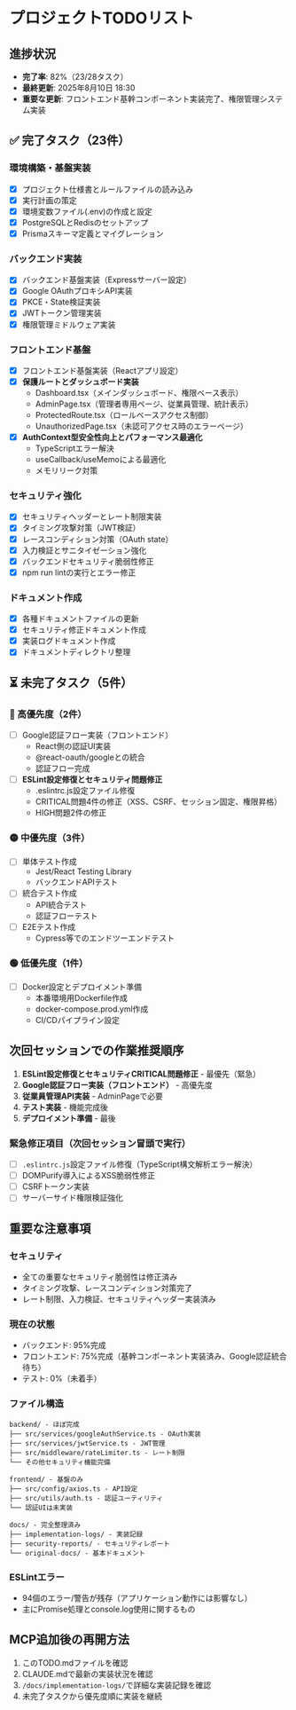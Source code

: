 # プロジェクトTODOリスト

## 進捗状況
- **完了率**: 82%（23/28タスク）
- **最終更新**: 2025年8月10日 18:30
- **重要な更新**: フロントエンド基幹コンポーネント実装完了、権限管理システム実装

## ✅ 完了タスク（23件）

### 環境構築・基盤実装
- [x] プロジェクト仕様書とルールファイルの読み込み
- [x] 実行計画の策定
- [x] 環境変数ファイル(.env)の作成と設定
- [x] PostgreSQLとRedisのセットアップ
- [x] Prismaスキーマ定義とマイグレーション

### バックエンド実装
- [x] バックエンド基盤実装（Expressサーバー設定）
- [x] Google OAuthプロキシAPI実装
- [x] PKCE・State検証実装
- [x] JWTトークン管理実装
- [x] 権限管理ミドルウェア実装

### フロントエンド基盤
- [x] フロントエンド基盤実装（Reactアプリ設定）
- [x] **保護ルートとダッシュボード実装** 
  - Dashboard.tsx（メインダッシュボード、権限ベース表示）
  - AdminPage.tsx（管理者専用ページ、従業員管理、統計表示）
  - ProtectedRoute.tsx（ロールベースアクセス制御）
  - UnauthorizedPage.tsx（未認可アクセス時のエラーページ）
- [x] **AuthContext型安全性向上とパフォーマンス最適化**
  - TypeScriptエラー解決
  - useCallback/useMemoによる最適化
  - メモリリーク対策

### セキュリティ強化
- [x] セキュリティヘッダーとレート制限実装
- [x] タイミング攻撃対策（JWT検証）
- [x] レースコンディション対策（OAuth state）
- [x] 入力検証とサニタイゼーション強化
- [x] バックエンドセキュリティ脆弱性修正
- [x] npm run lintの実行とエラー修正

### ドキュメント作成
- [x] 各種ドキュメントファイルの更新
- [x] セキュリティ修正ドキュメント作成
- [x] 実装ログドキュメント作成
- [x] ドキュメントディレクトリ整理

## ⏳ 未完了タスク（5件）

### 🔴 高優先度（2件）
- [ ] Google認証フロー実装（フロントエンド）
  - React側の認証UI実装
  - @react-oauth/googleとの統合
  - 認証フロー完成
- [ ] **ESLint設定修復とセキュリティ問題修正**
  - .eslintrc.js設定ファイル修復
  - CRITICAL問題4件の修正（XSS、CSRF、セッション固定、権限昇格）
  - HIGH問題2件の修正

### 🟡 中優先度（3件）
- [ ] 単体テスト作成
  - Jest/React Testing Library
  - バックエンドAPIテスト
- [ ] 統合テスト作成
  - API統合テスト
  - 認証フローテスト
- [ ] E2Eテスト作成
  - Cypress等でのエンドツーエンドテスト

### 🟢 低優先度（1件）
- [ ] Docker設定とデプロイメント準備
  - 本番環境用Dockerfile作成
  - docker-compose.prod.yml作成
  - CI/CDパイプライン設定

## 次回セッションでの作業推奨順序

1. **ESLint設定修復とセキュリティCRITICAL問題修正** - 最優先（緊急）
2. **Google認証フロー実装（フロントエンド）** - 高優先度
3. **従業員管理API実装** - AdminPageで必要
4. **テスト実装** - 機能完成後
5. **デプロイメント準備** - 最後

### 緊急修正項目（次回セッション冒頭で実行）
- [ ] `.eslintrc.js`設定ファイル修復（TypeScript構文解析エラー解決）
- [ ] DOMPurify導入によるXSS脆弱性修正
- [ ] CSRFトークン実装
- [ ] サーバーサイド権限検証強化

## 重要な注意事項

### セキュリティ
- 全ての重要なセキュリティ脆弱性は修正済み
- タイミング攻撃、レースコンディション対策完了
- レート制限、入力検証、セキュリティヘッダー実装済み

### 現在の状態
- バックエンド: 95%完成
- フロントエンド: 75%完成（基幹コンポーネント実装済み、Google認証統合待ち）
- テスト: 0%（未着手）

### ファイル構造
```
backend/ - ほぼ完成
├── src/services/googleAuthService.ts - OAuth実装
├── src/services/jwtService.ts - JWT管理
├── src/middleware/rateLimiter.ts - レート制限
└── その他セキュリティ機能完備

frontend/ - 基盤のみ
├── src/config/axios.ts - API設定
├── src/utils/auth.ts - 認証ユーティリティ
└── 認証UIは未実装

docs/ - 完全整理済み
├── implementation-logs/ - 実装記録
├── security-reports/ - セキュリティレポート
└── original-docs/ - 基本ドキュメント
```

### ESLintエラー
- 94個のエラー/警告が残存（アプリケーション動作には影響なし）
- 主にPromise処理とconsole.log使用に関するもの

## MCP追加後の再開方法

1. このTODO.mdファイルを確認
2. CLAUDE.mdで最新の実装状況を確認
3. `/docs/implementation-logs/`で詳細な実装記録を確認
4. 未完了タスクから優先度順に実装を継続